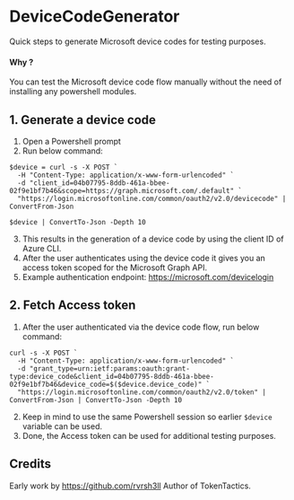 # DeviceCodeGenerator
Quick steps to generate Microsoft device codes for testing purposes.

#### Why ? 
You can test the Microsoft device code flow manually without the need of installing any powershell modules.

## 1. Generate a device code

1. Open a Powershell prompt
2. Run below command:

```
$device = curl -s -X POST `
  -H "Content-Type: application/x-www-form-urlencoded" `
  -d "client_id=04b07795-8ddb-461a-bbee-02f9e1bf7b46&scope=https://graph.microsoft.com/.default" `
  "https://login.microsoftonline.com/common/oauth2/v2.0/devicecode" | ConvertFrom-Json

$device | ConvertTo-Json -Depth 10
```

3. This results in the generation of a device code by using the client ID of Azure CLI.
4. After the user authenticates using the device code it gives you an access token scoped for the Microsoft Graph API.
5. Example authentication endpoint: https://microsoft.com/devicelogin

## 2. Fetch Access token

1. After the user authenticated via the device code flow, run below command:

```
curl -s -X POST `
  -H "Content-Type: application/x-www-form-urlencoded" `
  -d "grant_type=urn:ietf:params:oauth:grant-type:device_code&client_id=04b07795-8ddb-461a-bbee-02f9e1bf7b46&device_code=$($device.device_code)" `
  "https://login.microsoftonline.com/common/oauth2/v2.0/token" | ConvertFrom-Json | ConvertTo-Json -Depth 10
```

2. Keep in mind to use the same Powershell session so earlier `$device` variable can be used.
3. Done, the Access token can be used for additional testing purposes.

## Credits
Early work by https://github.com/rvrsh3ll Author of TokenTactics.
